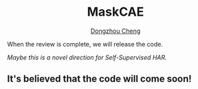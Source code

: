 <h1 align="center">MaskCAE</h1>
<p align="center"><a href="https://cheng-haha.github.io/">Dongzhou Cheng</a></p>

When the review is complete, we will release the code. 

_Maybe this is a novel direction for Self-Supervised HAR._

## It's believed that the code will come soon!
